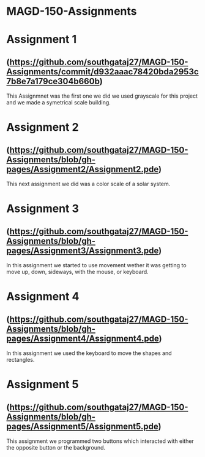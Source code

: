 # MAGD-150-Assignments

# Assignment 1
## (https://github.com/southgataj27/MAGD-150-Assignments/commit/d932aaac78420bda2953c7b8e7a179ce304b660b)
This Assignmnet was the first one we did we used grayscale for this project and we made a symetrical scale building.

# Assignment 2
## (https://github.com/southgataj27/MAGD-150-Assignments/blob/gh-pages/Assignment2/Assignment2.pde)
This next assignment we did was a color scale of a solar system.

# Assignment 3
## (https://github.com/southgataj27/MAGD-150-Assignments/blob/gh-pages/Assignment3/Assignment3.pde)
In this assignment we started to use movement wether it was getting to move up, down, sideways, with the mouse, or keyboard.

# Assignment 4
## (https://github.com/southgataj27/MAGD-150-Assignments/blob/gh-pages/Assignment4/Assignment4.pde)
In this assignment we used the keyboard to move the shapes and rectangles.

# Assignment 5
## (https://github.com/southgataj27/MAGD-150-Assignments/blob/gh-pages/Assignment5/Assignment5.pde)
This assignment we programmed two buttons which interacted with either the opposite button or the background.

